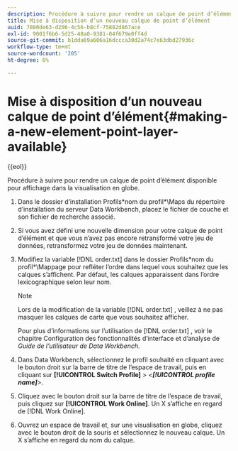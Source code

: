```yaml
---
description: Procédure à suivre pour rendre un calque de point d’élément disponible pour affichage dans la visualisation en globe.
title: Mise à disposition d’un nouveau calque de point d’élément
uuid: 7880de63-d206-4c56-b8cf-75882d867ace
exl-id: 9001f6b6-5d25-48a0-9381-04f679e0ff4d
source-git-commit: b1dda69a606a16dccca30d2a74c7e63dbd27936c
workflow-type: tm+mt
source-wordcount: '205'
ht-degree: 6%

---
```


# Mise à disposition d’un nouveau calque de point d’élément{#making-a-new-element-point-layer-available}

{{eol}}

Procédure à suivre pour rendre un calque de point d’élément disponible pour affichage dans la visualisation en globe.

1. Dans le dossier d’installation Profils\*nom du profil*\Maps du répertoire d’installation du serveur Data Workbench, placez le fichier de couche et son fichier de recherche associé.
1. Si vous avez défini une nouvelle dimension pour votre calque de point d’élément et que vous n’avez pas encore retransformé votre jeu de données, retransformez votre jeu de données maintenant.
1. Modifiez la variable [!DNL order.txt] dans le dossier Profils\*nom du profil*\Mappage pour refléter l’ordre dans lequel vous souhaitez que les calques s’affichent. Par défaut, les calques apparaissent dans l’ordre lexicographique selon leur nom.

   >[!NOTE]
   >
   >Lors de la modification de la variable [!DNL order.txt] , veillez à ne pas masquer les calques de carte que vous souhaitez afficher.

   Pour plus d’informations sur l’utilisation de [!DNL order.txt] , voir le chapitre Configuration des fonctionnalités d’interface et d’analyse de *Guide de l’utilisateur de Data Workbench*.

1. Dans Data Workbench, sélectionnez le profil souhaité en cliquant avec le bouton droit sur la barre de titre de l’espace de travail, puis en cliquant sur **[!UICONTROL Switch Profile]** > *&lt;**[!UICONTROL profile name]**>*.
1. Cliquez avec le bouton droit sur la barre de titre de l’espace de travail, puis cliquez sur **[!UICONTROL Work Online]**. Un X s’affiche en regard de [!DNL Work Online].
1. Ouvrez un espace de travail et, sur une visualisation en globe, cliquez avec le bouton droit de la souris et sélectionnez le nouveau calque. Un X s’affiche en regard du nom du calque.
